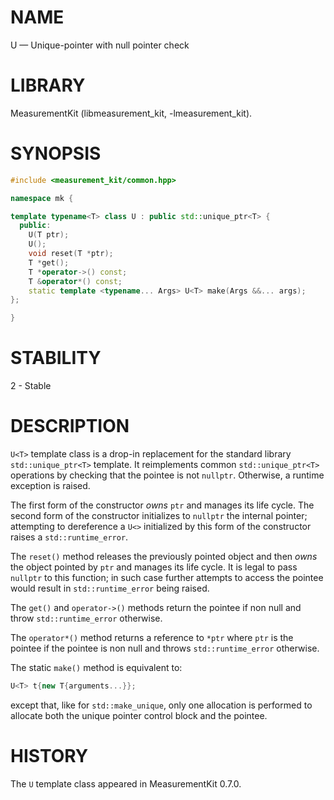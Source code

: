 # NAME
U &mdash; Unique-pointer with null pointer check

# LIBRARY
MeasurementKit (libmeasurement_kit, -lmeasurement_kit).

# SYNOPSIS
```C++
#include <measurement_kit/common.hpp>

namespace mk {

template typename<T> class U : public std::unique_ptr<T> {
  public:
    U(T ptr);
    U();
    void reset(T *ptr);
    T *get();
    T *operator->() const;
    T &operator*() const;
    static template <typename... Args> U<T> make(Args &&... args);
};

}
```

# STABILITY

2 - Stable

# DESCRIPTION

`U<T>` template class is a drop-in replacement for the
standard library `std::unique_ptr<T>` template. It reimplements common
`std::unique_ptr<T>` operations by checking that the pointee is not
`nullptr`. Otherwise, a runtime exception is raised.

The first form of the constructor *owns* `ptr` and manages its life
cycle. The second form of the constructor initializes to `nullptr` the
internal pointer; attempting to dereference a `U<>` initialized
by this form of the constructor raises a `std::runtime_error`.

The `reset()` method releases the previously pointed object and then
*owns* the object pointed by `ptr` and manages its life cycle. It is legal
to pass `nullptr` to this function; in such case further attempts to
access the pointee would result in `std::runtime_error` being raised.

The `get()` and `operator->()` methods return the pointee if non null and
throw `std::runtime_error` otherwise.

The `operator*()` method returns a reference to `*ptr` where `ptr` is the
pointee if the pointee is non null and throws `std::runtime_error` otherwise.

The static `make()` method is equivalent to:

```C++
U<T> t{new T{arguments...}};
```

except that, like for `std::make_unique`, only one allocation is performed
to allocate both the unique pointer control block and the pointee.

# HISTORY

The `U` template class appeared in MeasurementKit 0.7.0.

